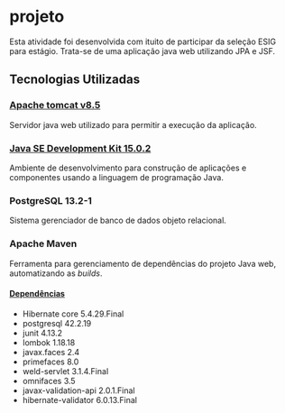 # projeto

Esta atividade foi desenvolvida com ituito de participar da seleção ESIG para estágio. Trata-se de uma aplicação java web utilizando JPA e JSF.

## Tecnologias Utilizadas

### [Apache tomcat v8.5](http://tomcat.apache.org/)

Servidor java web utilizado para permitir a execução da aplicação.

### [Java SE Development Kit 15.0.2](https://www.oracle.com/br/java/technologies/javase-jdk15-downloads.html)

Ambiente de desenvolvimento para construção de aplicações e componentes usando a linguagem de programação Java.

### PostgreSQL 13.2-1

Sistema gerenciador de banco de dados objeto relacional.

### Apache Maven

Ferramenta para gerenciamento de dependências do projeto Java web, automatizando as *builds*.

#### [Dependências](Tarefa/pom.xml)
  - Hibernate core 5.4.29.Final
  - postgresql 42.2.19
  - junit 4.13.2
  - lombok 1.18.18
  - javax.faces 2.4
  - primefaces 8.0
  - weld-servlet 3.1.4.Final
  - omnifaces 3.5
  - javax-validation-api 2.0.1.Final
  - hibernate-validator 6.0.13.Final
